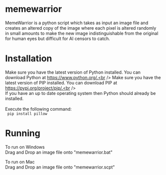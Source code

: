 # memewarrior
MemeWarrior is a python script which takes as input an image file and creates an altered copy of the image where each pixel is altered randomly in small amounts to make the new image indistinguishable from the original for human eyes but difficult for AI censors to catch.

# Installation
Make sure you have the latest version of Python installed. You can download Python at https://www.python.org/.<br />
Make sure you have the latest version of PIP installed. You can download PIP at https://pypi.org/project/pip/.<br />
<br />
If you have an up to date operating system then Python should already be installed.<br />
<br />
Execute the following command:<br />
<code>
  pip install pillow
</code>

# Running
To run on Windows<br />
Drag and Drop an image file onto "memewarrior.bat"<br />

To run on Mac<br />
Drag and Drop an image file onto "memewarrior.scpt"<br />
